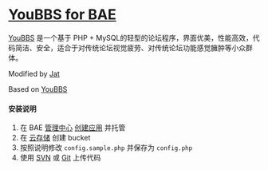 [YouBBS for BAE](http://bbs.sinosky.org/)
=========================================

[YouBBS](http://youbbs.sinaapp.com) 是一个基于 PHP + MySQL的轻型的论坛程序，界面优美，性能高效，代码简洁、安全，适合于对传统论坛视觉疲劳、对传统论坛功能感觉臃肿等小众群体。

Modified by [Jat](http://www.sinosky.org/)

Based on [YouBBS](https://github.com/ego008/youbbs)

#### 安装说明
1. 在 BAE [管理中心](http://developer.baidu.com/dev) [创建应用](http://developer.baidu.com/dev#/create) 并托管
2. 在 [云存储](http://developer.baidu.com/bae/bcs/bucket/) 创建 bucket
3. 按照说明修改 `config.sample.php` 并保存为 `config.php`
4. 使用 [SVN](http://developer.baidu.com/wiki/index.php?title=docs/cplat/rt/manage/svn) 或 [Git](http://developer.baidu.com/wiki/index.php?title=docs/cplat/rt/manage/git) 上传代码